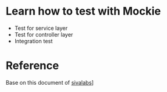 
# Learn how to test with Mockie 
- Test for service layer 
- Test for controller layer 
- Integration test 
# Reference 
Base on this document of [sivalabs](https://www.sivalabs.in/spring-boot-testing-tutorial/)]

